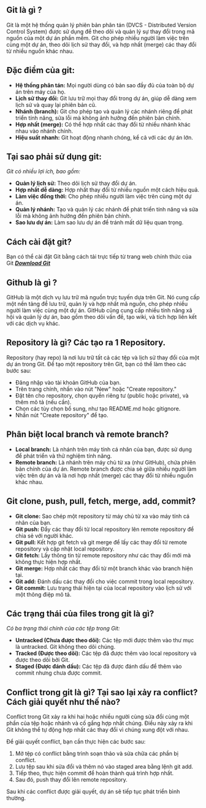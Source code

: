 ## Git là gì ? 
Git là một hệ thống quản lý phiên bản phân tán (DVCS - Distributed Version Control System) được sử dụng để theo dõi và quản lý sự thay đổi trong mã nguồn của một dự án phần mềm. Git cho phép nhiều người làm việc trên cùng một dự án, theo dõi lịch sử thay đổi, và hợp nhất (merge) các thay đổi từ nhiều nguồn khác nhau.
## Đặc điểm của git:
- **Hệ thống phân tán:** Mọi người dùng có bản sao đầy đủ của toàn bộ dự án trên máy của họ.
- **Lịch sử thay đổi:** Git lưu trữ mọi thay đổi trong dự án, giúp dễ dàng xem lịch sử và quay lại phiên bản cũ.
- **Nhánh (branch):** Git cho phép tạo và quản lý các nhánh riêng để phát triển tính năng, sửa lỗi mà không ảnh hưởng đến phiên bản chính.
- **Hợp nhất (merge):** Có thể hợp nhất các thay đổi từ nhiều nhánh khác nhau vào nhánh chính.
- **Hiệu suất nhanh:** Git hoạt động nhanh chóng, kể cả với các dự án lớn.
## Tại sao phải sử dụng git:
*Git có nhiều lợi ích, bao gồm:*
- **Quản lý lịch sử:** Theo dõi lịch sử thay đổi dự án.
- **Hợp nhất dễ dàng:** Hợp nhất thay đổi từ nhiều nguồn một cách hiệu quả.
- **Làm việc đồng thời:** Cho phép nhiều người làm việc trên cùng một dự án.
- **Quản lý nhánh:** Tạo và quản lý các nhánh để phát triển tính năng và sửa lỗi mà không ảnh hưởng đến phiên bản chính.
- **Sao lưu dự án:** Làm sao lưu dự án để tránh mất dữ liệu quan trọng.
## 	Cách cài đặt git?
Bạn có thể cài đặt Git bằng cách tải trực tiếp từ trang web chính thức của Git
***[Download Git](https://git-scm.com/downloads)***
## Github là gì ?
GitHub là một dịch vụ lưu trữ mã nguồn trực tuyến dựa trên Git. Nó cung cấp một nền tảng để lưu trữ, quản lý và hợp nhất mã nguồn, cho phép nhiều người làm việc cùng một dự án. GitHub cũng cung cấp nhiều tính năng xã hội và quản lý dự án, bao gồm theo dõi vấn đề, tạo wiki, và tích hợp liên kết với các dịch vụ khác.

## Repository là gì? Các tạo ra 1 Repository.
Repository (hay repo) là nơi lưu trữ tất cả các tệp và lịch sử thay đổi của một dự án trong Git. Để tạo một repository trên Git, bạn có thể làm theo các bước sau:

- Đăng nhập vào tài khoản GitHub của bạn.
- Trên trang chính, nhấn vào nút "New" hoặc "Create repository."
- Đặt tên cho repository, chọn quyền riêng tư (public hoặc private), và thêm mô tả (nếu cần).
- Chọn các tùy chọn bổ sung, như tạo README.md hoặc gitignore.
- Nhấn nút "Create repository" để tạo.
## Phân biệt local branch và remote branch?
- **Local branch:** Là nhánh trên máy tính cá nhân của bạn, được sử dụng để phát triển và thử nghiệm tính năng.
- **Remote branch:** Là nhánh trên máy chủ từ xa (như GitHub), chứa phiên bản chính của dự án. Remote branch được chia sẻ giữa nhiều người làm việc trên dự án và là nơi hợp nhất (merge) các thay đổi từ nhiều nguồn khác nhau.
## Git clone, push, pull, fetch, merge, add, commit?
- **Git clone:** Sao chép một repository từ máy chủ từ xa vào máy tính cá nhân của bạn.
- **Git push:** Đẩy các thay đổi từ local repository lên remote repository để chia sẻ với người khác.
- **Git pull:** Kết hợp git fetch và git merge để lấy các thay đổi từ remote repository và cập nhật local repository.
- **Git fetch:** Lấy thông tin từ remote repository như các thay đổi mới mà không thực hiện hợp nhất.
- **Git merge:** Hợp nhất các thay đổi từ một branch khác vào branch hiện tại.
- **Git add:** Đánh dấu các thay đổi cho việc commit trong local repository.
- **Git commit:** Lưu trạng thái hiện tại của local repository vào lịch sử với một thông điệp mô tả.
## Các trạng thái của files trong git là gì? 
*Có ba trạng thái chính của các tệp trong Git:*

- **Untracked (Chưa được theo dõi):** Các tệp mới được thêm vào thư mục là untracked. Git không theo dõi chúng.
- **Tracked (Được theo dõi):** Các tệp đã được thêm vào local repository và được theo dõi bởi Git.
- **Staged (Được đánh dấu):** Các tệp đã được đánh dấu để thêm vào commit nhưng chưa được commit.
## Conflict trong git là gì? Tại sao lại xảy ra conflict? Cách giải quyết như thế nào?
Conflict trong Git xảy ra khi hai hoặc nhiều người cùng sửa đổi cùng một phần của tệp hoặc nhánh và cố gắng hợp nhất chúng. Điều này xảy ra khi Git không thể tự động hợp nhất các thay đổi vì chúng xung đột với nhau.

Để giải quyết conflict, bạn cần thực hiện các bước sau:
1. Mở tệp có conflict bằng trình soạn thảo và sửa chữa các phần bị conflict.
2. Lưu tệp sau khi sửa đổi và thêm nó vào staged area bằng lệnh git add.
3. Tiếp theo, thực hiện commit để hoàn thành quá trình hợp nhất.
4. Sau đó, push thay đổi lên remote repository.

Sau khi các conflict được giải quyết, dự án sẽ tiếp tục phát triển bình thường.